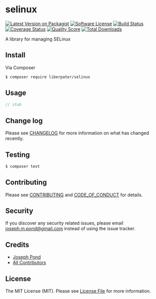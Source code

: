 # selinux

[![Latest Version on Packagist][ico-version]][link-packagist]
[![Software License][ico-license]](LICENSE.md)
[![Build Status][ico-travis]][link-travis]
[![Coverage Status][ico-scrutinizer]][link-scrutinizer]
[![Quality Score][ico-code-quality]][link-code-quality]
[![Total Downloads][ico-downloads]][link-downloads]


A library for managing SELinux



## Install

Via Composer

``` bash
$ composer require liberpater/selinux
```

## Usage

``` php
// stub
```

## Change log

Please see [CHANGELOG](CHANGELOG.md) for more information on what has changed recently.

## Testing

``` bash
$ composer test
```

## Contributing

Please see [CONTRIBUTING](CONTRIBUTING.md) and [CODE_OF_CONDUCT](CODE_OF_CONDUCT.md) for details.

## Security

If you discover any security related issues, please email joseph.m.pond@gmail.com instead of using the issue tracker.

## Credits

- [Joseph Pond][link-author]
- [All Contributors][link-contributors]

## License

The MIT License (MIT). Please see [License File](LICENSE.md) for more information.

[ico-version]: https://img.shields.io/packagist/v/liberpater/selinux.svg?style=flat-square
[ico-license]: https://img.shields.io/badge/license-MIT-brightgreen.svg?style=flat-square
[ico-travis]: https://img.shields.io/travis/liberpater/selinux/master.svg?style=flat-square
[ico-scrutinizer]: https://img.shields.io/scrutinizer/coverage/g/liberpater/selinux.svg?style=flat-square
[ico-code-quality]: https://img.shields.io/scrutinizer/g/liberpater/selinux.svg?style=flat-square
[ico-downloads]: https://img.shields.io/packagist/dt/liberpater/selinux.svg?style=flat-square

[link-packagist]: https://packagist.org/packages/liberpater/selinux
[link-travis]: https://travis-ci.org/liberpater/selinux
[link-scrutinizer]: https://scrutinizer-ci.com/g/liberpater/selinux/code-structure
[link-code-quality]: https://scrutinizer-ci.com/g/liberpater/selinux
[link-downloads]: https://packagist.org/packages/liberpater/selinux
[link-author]: https://github.com/liberpater
[link-contributors]: ../../contributors
